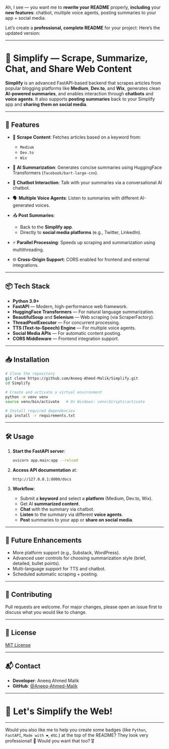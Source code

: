 Ah, I see — you want me to **rewrite your README** properly, **including** your **new features**:
chatbot, multiple voice agents, posting summaries to your app + social media.

Let’s create a **professional, complete README** for your project:
Here’s the updated version:

---

# 🧠 Simplify — Scrape, Summarize, Chat, and Share Web Content

**Simplify** is an advanced FastAPI-based backend that scrapes articles from popular blogging platforms like **Medium**, **Dev.to**, and **Wix**, generates clean **AI-powered summaries**, and enables interaction through **chatbots** and **voice agents**.
It also supports **posting summaries** back to your Simplify app and **sharing them on social media**.

---

## 🚀 Features

* 🔎 **Scrape Content**: Fetches articles based on a keyword from:

  * `Medium`
  * `Dev.to`
  * `Wix`
* 🤖 **AI Summarization**: Generates concise summaries using HuggingFace Transformers (`facebook/bart-large-cnn`).
* 💬 **Chatbot Interaction**: Talk with your summaries via a conversational AI chatbot.
* 🗣️ **Multiple Voice Agents**: Listen to summaries with different AI-generated voices.
* 📤 **Post Summaries**:

  * Back to the **Simplify app**.
  * Directly to **social media platforms** (e.g., Twitter, LinkedIn).
* ⚡ **Parallel Processing**: Speeds up scraping and summarization using multithreading.
* 🌐 **Cross-Origin Support**: CORS enabled for frontend and external integrations.

---

## 📦 Tech Stack

* **Python 3.9+**
* **FastAPI** — Modern, high-performance web framework.
* **HuggingFace Transformers** — For natural language summarization.
* **BeautifulSoup** and **Selenium** — Web scraping (via ScraperFactory).
* **ThreadPoolExecutor** — For concurrent processing.
* **TTS (Text-to-Speech) Engine** — For multiple voice agents.
* **Social Media APIs** — For automatic content posting.
* **CORS Middleware** — Frontend integration support.

---

## 📥 Installation

```bash
# Clone the repository
git clone https://github.com/Aneeq-Ahmed-Malik/Simplify.git
cd Simplify

# Create and activate a virtual environment
python -m venv venv
source venv/bin/activate   # On Windows: venv\Scripts\activate

# Install required dependencies
pip install -r requirements.txt
```

---

## 🛠️ Usage

1. **Start the FastAPI server**:

   ```bash
   uvicorn app.main:app --reload
   ```

2. **Access API documentation** at:

   ```
   http://127.0.0.1:8000/docs
   ```

3. **Workflow**:

   * Submit a **keyword** and select a **platform** (Medium, Dev.to, Wix).
   * Get AI **summarized content**.
   * **Chat** with the summary via chatbot.
   * **Listen** to the summary via different **voice agents**.
   * **Post** summaries to your app or **share on social media**.

---

## 📣 Future Enhancements

* More platform support (e.g., Substack, WordPress).
* Advanced user controls for choosing summarization style (brief, detailed, bullet points).
* Multi-language support for TTS and chatbot.
* Scheduled automatic scraping + posting.

---

## 🤝 Contributing

Pull requests are welcome.
For major changes, please open an issue first to discuss what you would like to change.

---

## 📄 License

[MIT License](LICENSE)

---

## 📬 Contact

* **Developer**: Aneeq Ahmed Malik
* **GitHub**: [@Aneeq-Ahmed-Malik](https://github.com/Aneeq-Ahmed-Malik)

---

# 🎯 Let's Simplify the Web!

---

Would you also like me to help you create some badges (like `Python`, `FastAPI`, `Made with ❤️`, etc.) at the top of the README? They look very professional! 🚀
Would you want that too? 🎖️
